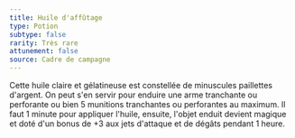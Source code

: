 ```yaml
---
title: Huile d'affûtage
type: Potion
subtype: false
rarity: Très rare
attunement: false
source: Cadre de campagne
---
```

Cette huile claire et gélatineuse est constellée de minuscules paillettes d'argent. On peut s'en servir pour enduire une arme tranchante ou perforante ou bien 5 munitions tranchantes ou perforantes au maximum. Il faut 1 minute pour appliquer l'huile, ensuite, l'objet enduit devient magique et doté d'un bonus de +3 aux jets d'attaque et de dégâts pendant 1 heure.
